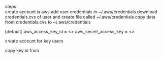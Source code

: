 steps <br/>
create account is aws
add user credentials in ~/.aws/credentials
download credentials.cvs of user and create file called  ~/.aws/credentials
copy data from credentials.cvs to ~/.aws/credentials

[default]
aws_access_key_id = <>
aws_secret_access_key = <>

create account for key users 

copy key id from 